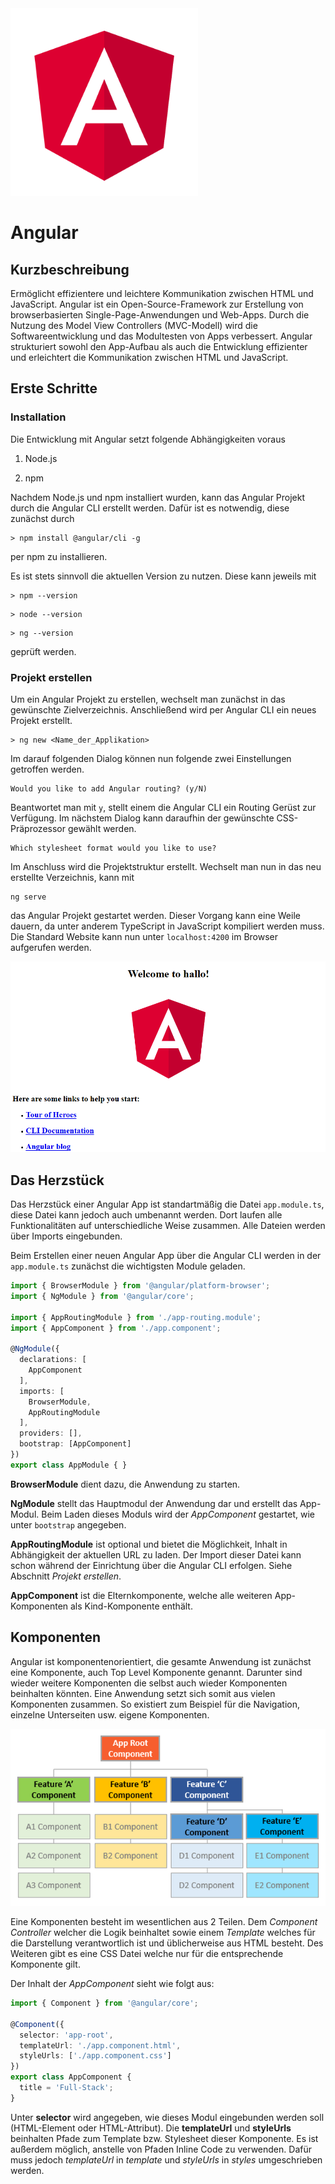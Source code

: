 <img src="img/angular_logo.png" width="300px" height="300px" />



# Angular

## Kurzbeschreibung

Ermöglicht effizientere und leichtere Kommunikation zwischen HTML und JavaScript. Angular ist ein Open-Source-Framework zur Erstellung von browserbasierten Single-Page-Anwendungen und Web-Apps. Durch die Nutzung des Model View Controllers (MVC-Modell) wird die Softwareentwicklung und das Modultesten von Apps verbessert. Angular strukturiert sowohl den App-Aufbau als auch die Entwicklung effizienter und erleichtert die Kommunikation zwischen HTML und JavaScript.

## Erste Schritte

### Installation

Die Entwicklung mit Angular setzt folgende Abhängigkeiten voraus

1. Node.js

2. npm

Nachdem Node.js und npm installiert wurden, kann das Angular Projekt durch die Angular CLI  erstellt werden. Dafür ist es notwendig, diese zunächst durch 

```shell
> npm install @angular/cli -g
```

per npm zu installieren.

Es ist stets sinnvoll die aktuellen Version zu nutzen. Diese kann jeweils mit 

```shell
> npm --version
```

```shell
> node --version
```

```shell
> ng --version
```

 geprüft werden.

### Projekt erstellen

Um ein Angular Projekt zu erstellen, wechselt man zunächst in das gewünschte Zielverzeichnis. Anschließend wird per Angular CLI ein neues Projekt erstellt.

```shell
> ng new <Name_der_Applikation>
```

Im darauf folgenden Dialog können nun folgende zwei Einstellungen getroffen werden.

```shell
Would you like to add Angular routing? (y/N)
```

Beantwortet man mit `y`, stellt einem die Angular CLI ein Routing Gerüst zur Verfügung. Im nächstem Dialog kann daraufhin der gewünschte CSS-Präprozessor gewählt werden.

```
Which stylesheet format would you like to use?
```

Im Anschluss wird die Projektstruktur erstellt. Wechselt man nun in das neu erstellte Verzeichnis, kann mit

```shell
ng serve
```

das Angular Projekt gestartet werden. Dieser Vorgang kann eine Weile dauern, da unter anderem TypeScript in JavaScript kompiliert werden muss. Die Standard Website kann nun unter `localhost:4200` im Browser aufgerufen werden.

![Angular first serve](img/first_serve.png)

## Das Herzstück

Das Herzstück einer Angular App ist standartmäßig die Datei `app.module.ts`, diese Datei kann jedoch auch umbenannt werden. Dort laufen alle Funktionalitäten auf unterschiedliche Weise zusammen. Alle Dateien werden über Imports eingebunden.

Beim Erstellen einer neuen Angular App über die Angular CLI werden in der `app.module.ts` zunächst die wichtigsten Module geladen.

```typescript
import { BrowserModule } from '@angular/platform-browser';
import { NgModule } from '@angular/core';

import { AppRoutingModule } from './app-routing.module';
import { AppComponent } from './app.component';

@NgModule({
  declarations: [
    AppComponent
  ],
  imports: [
    BrowserModule,
    AppRoutingModule
  ],
  providers: [],
  bootstrap: [AppComponent]
})
export class AppModule { }
```

**BrowserModule** dient dazu, die Anwendung zu starten.

**NgModule** stellt das Hauptmodul der Anwendung dar und erstellt das App-Modul. Beim Laden dieses Moduls wird der *AppComponent* gestartet, wie unter `bootstrap` angegeben.

**AppRoutingModule** ist optional und bietet die Möglichkeit, Inhalt in Abhängigkeit der aktuellen URL zu laden. Der Import dieser Datei kann schon während der Einrichtung über die Angular CLI erfolgen. Siehe Abschnitt *Projekt erstellen*.

**AppComponent** ist die Elternkomponente, welche alle weiteren App-Komponenten als Kind-Komponente enthält.

## Komponenten

Angular ist komponentenorientiert, die gesamte Anwendung ist zunächst eine Komponente, auch Top Level Komponente genannt. Darunter sind wieder weitere Komponenten die selbst auch wieder Komponenten beinhalten könnten. Eine Anwendung setzt sich somit aus vielen Komponenten zusammen. So existiert zum Beispiel für die Navigation, einzelne Unterseiten usw. eigene Komponenten.

![Angular Komententenbaum](img\components_dia.png)

Eine Komponenten besteht im wesentlichen aus 2 Teilen. Dem *Component Controller* welcher die Logik beinhaltet sowie einem *Template* welches für die Darstellung verantwortlich ist und üblicherweise aus HTML besteht. Des Weiteren gibt es eine CSS Datei welche nur für die entsprechende Komponente gilt.

Der Inhalt der *AppComponent* sieht wie folgt aus:

```typescript
import { Component } from '@angular/core';

@Component({
  selector: 'app-root',
  templateUrl: './app.component.html',
  styleUrls: ['./app.component.css']
})
export class AppComponent {
  title = 'Full-Stack';
}
```

Unter **selector** wird angegeben, wie dieses Modul eingebunden werden soll (HTML-Element oder HTML-Attribut). Die **templateUrl** und **styleUrls** beinhalten Pfade zum Template bzw. Stylesheet dieser Komponente. Es ist außerdem möglich, anstelle von Pfaden Inline Code zu verwenden. Dafür muss jedoch *templateUrl* in *template* und *styleUrls* in *styles* umgeschrieben werden.